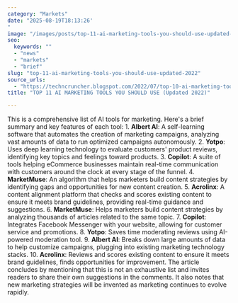 ```yaml
---
category: "Markets"
date: "2025-08-19T18:13:26'"
image: "/images/posts/top-11-ai-marketing-tools-you-should-use-updated-2022.webp"
seo:
  keywords: ""
  - "news"
  - "markets"
  - "brief"
slug: "top-11-ai-marketing-tools-you-should-use-updated-2022"
source_urls:
  - "https://techncruncher.blogspot.com/2022/07/top-10-ai-marketing-tools-you-should-use.html"
title: "TOP 11 AI MARKETING TOOLS YOU SHOULD USE (Updated 2022)"

---
```


This is a comprehensive list of AI tools for marketing. Here's a brief summary and key features of each tool:  1. **Albert AI**: A self-learning software that automates the creation of marketing campaigns, analyzing vast amounts of data to run optimized campaigns autonomously. 2. **Yotpo**: Uses deep learning technology to evaluate customers' product reviews, identifying key topics and feelings toward products. 3. **Copilot**: A suite of tools helping eCommerce businesses maintain real-time communication with customers around the clock at every stage of the funnel. 4. **MarketMuse**: An algorithm that helps marketers build content strategies by identifying gaps and opportunities for new content creation. 5. **Acrolinx**: A content alignment platform that checks and scores existing content to ensure it meets brand guidelines, providing real-time guidance and suggestions. 6. **MarketMuse**: Helps marketers build content strategies by analyzing thousands of articles related to the same topic. 7. **Copilot**: Integrates Facebook Messenger with your website, allowing for customer service and promotions. 8. **Yotpo**: Saves time moderating reviews using AI-powered moderation tool. 9. **Albert AI**: Breaks down large amounts of data to help customize campaigns, plugging into existing marketing technology stacks. 10. **Acrolinx**: Reviews and scores existing content to ensure it meets brand guidelines, finds opportunities for improvement.  The article concludes by mentioning that this is not an exhaustive list and invites readers to share their own suggestions in the comments. It also notes that new marketing strategies will be invented as marketing continues to evolve rapidly.
